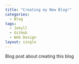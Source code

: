 ```yaml
---
title: "Creating my New Blog!"
categories:
  - Blog
tags:
  - Jekyll
  - GitHub
  - Web Design
layout: single
---
```


Blog post about creating this blog